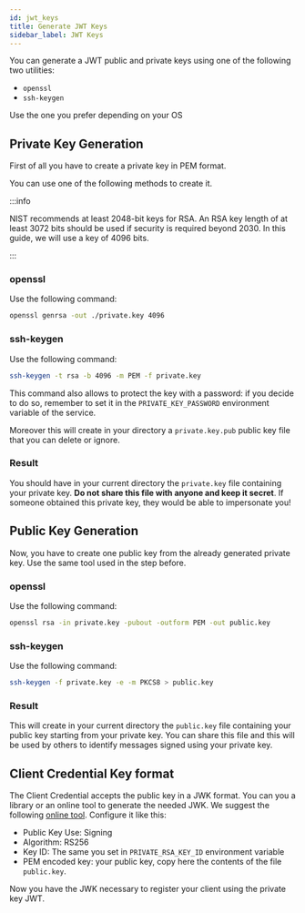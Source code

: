 ```yaml
---
id: jwt_keys
title: Generate JWT Keys
sidebar_label: JWT Keys
---
```


<!--
WARNING: this file was automatically generated by Mia-Platform Doc Aggregator.
DO NOT MODIFY IT BY HAND.
Instead, modify the source file and run the aggregator to regenerate this file.
-->

You can generate a JWT public and private keys using one of the following two utilities:

- `openssl`
- `ssh-keygen`

Use the one you prefer depending on your OS

## Private Key Generation

First of all you have to create a private key in PEM format.

You can use one of the following methods to create it.

:::info

NIST recommends at least 2048-bit keys for RSA. An RSA key length of at least 3072 bits should be used if security is required beyond 2030.
In this guide, we will use a key of 4096 bits.

:::

### openssl

Use the following command:

```bash
openssl genrsa -out ./private.key 4096
```

### ssh-keygen

Use the following command:

```bash
ssh-keygen -t rsa -b 4096 -m PEM -f private.key
```

This command also allows to protect the key with a password: if you decide to do so, remember to set it in the `PRIVATE_KEY_PASSWORD` environment variable of the service.

Moreover this will create in your directory a `private.key.pub` public key file that you can delete or ignore.

### Result

You should have in your current directory the `private.key` file containing your private key. **Do not share this file with anyone and keep it secret**. If someone obtained this private key, they would be able to impersonate you!

## Public Key Generation

Now, you have to create one public key from the already generated private key. Use the same tool used in the step before.

### openssl

Use the following command:

```bash
openssl rsa -in private.key -pubout -outform PEM -out public.key
```

### ssh-keygen

Use the following command:

```bash
ssh-keygen -f private.key -e -m PKCS8 > public.key
```

### Result

This will create in your current directory the `public.key` file containing your public key starting from your private key. You can share this file and this will be used by others to identify messages signed using your private key.

## Client Credential Key format

The Client Credential accepts the public key in a JWK format. You can you a library or an online tool to generate the needed JWK.
We suggest the following [online tool](https://russelldavies.github.io/jwk-creator/).
Configure it like this:

- Public Key Use: Signing
- Algorithm: RS256
- Key ID: The same you set in `PRIVATE_RSA_KEY_ID` environment variable
- PEM encoded key: your public key, copy here the contents of the file `public.key`.

Now you have the JWK necessary to register your client using the private key JWT.
